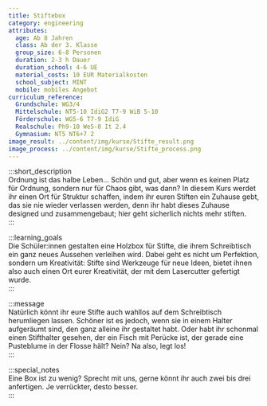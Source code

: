 ```yaml
---
title: Stiftebox
category: engineering
attributes:
  age: Ab 8 Jahren
  class: Ab der 3. Klasse
  group_size: 6-8 Personen
  duration: 2-3 h Dauer
  duration_school: 4-6 UE
  material_costs: 10 EUR Materialkosten
  school_subject: MINT
  mobile: mobiles Angebot
curriculum_reference:
  Grundschule: WG3/4   
  Mittelschule: NT5-10 IdiG2 T7-9 WiB 5-10
  Förderschule: WG5-6 T7-9 IdiG
  Realschule: Ph9-10 We5-8 It 2.4
  Gymnasium: NT5 NT6+7 2
image_result: ../content/img/kurse/Stifte_result.png
image_process: ../content/img/kurse/Stifte_process.png
---
```

:::short_description  
Ordnung ist das halbe Leben... Schön und gut, aber wenn es keinen Platz für Ordnung, sondern nur für Chaos gibt, was dann? In diesem Kurs werdet ihr einen Ort für Struktur schaffen, indem ihr euren Stiften ein Zuhause gebt, das sie nie wieder verlassen werden, denn ihr habt dieses Zuhause designed und zusammengebaut; hier geht sicherlich nichts mehr stiften.             
:::

:::learning_goals  
Die Schüler:innen gestalten eine Holzbox für Stifte, die ihrem Schreibtisch ein ganz neues Aussehen verleihen wird. Dabei geht es nicht um Perfektion, sondern um Kreativität: Stifte sind  Werkzeuge für neue Ideen, bietet ihnen also auch einen Ort eurer Kreativität, der mit dem Lasercutter gefertigt wurde.                      
:::

:::message  
Natürlich könnt ihr eure Stifte auch wahllos auf dem Schreibtisch herumliegen lassen. Schöner ist es jedoch, wenn sie in einem Halter aufgeräumt sind, den ganz alleine ihr gestaltet habt. Oder habt ihr schonmal einen Stifthalter gesehen, der ein Fisch mit Perücke ist, der gerade eine Pusteblume in der Flosse hält? Nein? Na also, legt los!      
:::  

:::special_notes  
Eine Box ist zu wenig? Sprecht mit uns, gerne könnt ihr auch zwei bis drei anfertigen. Je verrückter, desto besser.       
:::
